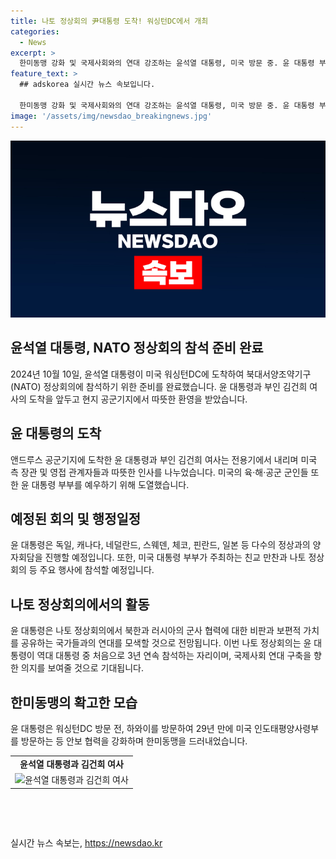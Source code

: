 ```yaml
---
title: 나토 정상회의 尹대통령 도착! 워싱턴DC에서 개최
categories:
  - News
excerpt: >
  한미동맹 강화 및 국제사회와의 연대 강조하는 윤석열 대통령, 미국 방문 중. 윤 대통령 부부는 나토 정상회의 참석을 위해 미국을 방문했으며, 앤드루스 공군기지 도착 후 미국 인사와의 만남 및 친교 만찬 참석 등 다양한 일정을 소화했다. 나토 정상회의에 참석하는 윤 대통령은 북한과 러시아의 군사 협력을 비판하고, 나토와의 협력 강화를 모색할 것으로 전해졌다. 한국 대통령으로서는 처음으로 3년 연속 나토 정상회의에 참석한 윤 대통령은 전반적으로 안보 강화를 위한 노력을 보여주는 중입니다.
feature_text: >
  ## adskorea 실시간 뉴스 속보입니다.

  한미동맹 강화 및 국제사회와의 연대 강조하는 윤석열 대통령, 미국 방문 중. 윤 대통령 부부는 나토 정상회의 참석을 위해 미국을 방문했으며, 앤드루스 공군기지 도착 후 미국 인사와의 만남 및 친교 만찬 참석 등 다양한 일정을 소화했다. 나토 정상회의에 참석하는 윤 대통령은 북한과 러시아의 군사 협력을 비판하고, 나토와의 협력 강화를 모색할 것으로 전해졌다. 한국 대통령으로서는 처음으로 3년 연속 나토 정상회의에 참석한 윤 대통령은 전반적으로 안보 강화를 위한 노력을 보여주는 중입니다.
image: '/assets/img/newsdao_breakingnews.jpg'
---
```


<p><img src="/assets/img/newsdao_breakingnews.jpg" alt="adskorea 속보" /></p>

<h2 data-ke-size="size26">윤석열 대통령, NATO 정상회의 참석 준비 완료</h2>

<p data-ke-size="size16">2024년 10월 10일, 윤석열 대통령이 미국 워싱턴DC에 도착하여 북대서양조약기구(NATO) 정상회의에 참석하기 위한 준비를 완료했습니다. 윤 대통령과 부인 김건희 여사의 도착을 앞두고 현지 공군기지에서 따뜻한 환영을 받았습니다.</p>

<h2 data-ke-size="size22">윤 대통령의 도착</h2>

<p data-ke-size="size16">앤드루스 공군기지에 도착한 윤 대통령과 부인 김건희 여사는 전용기에서 내리며 미국 측 장관 및 영접 관계자들과 따뜻한 인사를 나누었습니다. 미국의 육·해·공군 군인들 또한 윤 대통령 부부를 예우하기 위해 도열했습니다.</p>

<h2 data-ke-size="size22">예정된 회의 및 행정일정</h2>

<p data-ke-size="size16">윤 대통령은 독일, 캐나다, 네덜란드, 스웨덴, 체코, 핀란드, 일본 등 다수의 정상과의 양자회담을 진행할 예정입니다. 또한, 미국 대통령 부부가 주최하는 친교 만찬과 나토 정상회의 등 주요 행사에 참석할 예정입니다.</p>

<h2 data-ke-size="size22">나토 정상회의에서의 활동</h2>

<p data-ke-size="size16">윤 대통령은 나토 정상회의에서 북한과 러시아의 군사 협력에 대한 비판과 보편적 가치를 공유하는 국가들과의 연대를 모색할 것으로 전망됩니다. 이번 나토 정상회의는 윤 대통령이 역대 대통령 중 처음으로 3년 연속 참석하는 자리이며, 국제사회 연대 구축을 향한 의지를 보여줄 것으로 기대됩니다.</p>

<h2 data-ke-size="size22">한미동맹의 확고한 모습</h2>

<p data-ke-size="size16">윤 대통령은 워싱턴DC 방문 전, 하와이를 방문하여 29년 만에 미국 인도태평양사령부를 방문하는 등 안보 협력을 강화하며 한미동맹을 드러내었습니다.</p>

<table>
    <tr>
        <td style="text-align: center; height: 17px;"><b>윤석열 대통령과 김건희 여사</b></td>
    </tr>
    <tr>
        <td style="text-align: center; height: 17px;"><img src="https://www.example.com/yoon-kim-photo.jpg" alt="윤석열 대통령과 김건희 여사" width="400" height="267" /></td>
    </tr>
</table>

<p data-ke-size="size16">&nbsp;</p>

<p data-ke-size="size16">&nbsp;</p>
실시간 뉴스 속보는, <a href="https://newsdao.kr" rel="dofollow">https://newsdao.kr</a>


